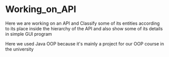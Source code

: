 # Working_on_API
Here we are working on an API and Classify some of its entities according to its place inside the hierarchy of the API and also show some of its details in simple GUI program

Here we used Java OOP because it's mainly a project for our OOP course in the university
